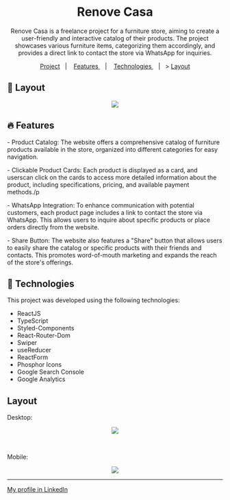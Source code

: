 <h1 align="center">Renove Casa</h1>
<p align="center">Renove Casa is a freelance project for a furniture store, 
  aiming to create a user-friendly and interactive catalog of their products. 
  The project showcases various furniture items, categorizing them accordingly, 
  and provides a direct link to contact the store via WhatsApp for inquiries.</p>

<p align="center">
  <a href="#-project">Project</a>&nbsp;&nbsp;&nbsp;|&nbsp;&nbsp;&nbsp;
    <a href="#-tecnologias"> Features </a>&nbsp;&nbsp;&nbsp;|&nbsp;&nbsp;&nbsp;
    <a href="#-tecnologias"> Technologies </a>&nbsp;&nbsp;&nbsp;|&nbsp;&nbsp;&nbsp>
    <a href="#-layout">Layout</a>
</p>

## 🔖 Layout

<p align="center">
<img  src="https://github.com/felipenobrg/renovecasajp/assets/122055576/916acb6d-8218-4657-ae4d-4385a6ea062b>"/>
</p>

## :fire: Features
<p>- Product Catalog: The website offers a comprehensive catalog of furniture products available in the store,
  organized into different categories for easy navigation.</p>
  
<p>- Clickable Product Cards: Each product is displayed as a card, and userscan click on the cards to access 
  more detailed information about the product, including specifications, pricing, and available payment methods./p
  
<p>- WhatsApp Integration: To enhance communication with potential customers, each product page includes a link to contact 
  the store via WhatsApp. This allows users to inquire about specific products or place orders directly from the website.</p>

<p>- Share Button: The website also features a "Share" button that allows users to easily share the catalog or specific products
  with their friends and contacts. This promotes word-of-mouth marketing and expands the reach of the store's offerings.</p>
  
## 🚀 Technologies

This project was developed using the following technologies:

- ReactJS
- TypeScript
- Styled-Components
- React-Router-Dom
- Swiper
- useReducer
- ReactForm
- Phosphor Icons
- Google Search Console
- Google Analytics


## Layout

<p>Desktop: </p>

<p align="center">
<img  src="https://github.com/felipenobrg/renovecasajp/assets/122055576/916acb6d-8218-4657-ae4d-4385a6ea062b>"/>
</p>

<br />

<p>Mobile: </p>

<p align="center">
<img src="https://github.com/felipenobrg/renovecasajp/assets/122055576/6cb35d2e-0465-4adc-bef9-0290335be72e" />
</p>

---

[My profile in Linkedln](https://www.linkedin.com/in/felipenobrg)
